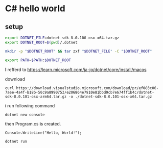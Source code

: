 # C# hello world

## setup

```zsh
export DOTNET_FILE=dotnet-sdk-8.0.100-osx-x64.tar.gz
export DOTNET_ROOT=$(pwd)/.dotnet

mkdir -p "$DOTNET_ROOT" && tar zxf "$DOTNET_FILE" -C "$DOTNET_ROOT"

export PATH=$PATH:$DOTNET_ROOT
```
I refferd to https://learn.microsoft.com/ja-jp/dotnet/core/install/macos

download

```
curl https://download.visualstudio.microsoft.com/download/pr/ef083c06-7aee-4a4f-b18b-50c9a8990753/e206864e7910e81bbd9cb7e674ff1b4c/dotnet-sdk-8.0.101-osx-arm64.tar.gz -o ./dotnet-sdk-8.0.101-osx-x64.tar.gz
```

i run following command

```zsh
dotnet new console
```

then Program.cs is created.

```charp
Console.WriteLine("Hello, World!");
```

```
dotnet run
```
